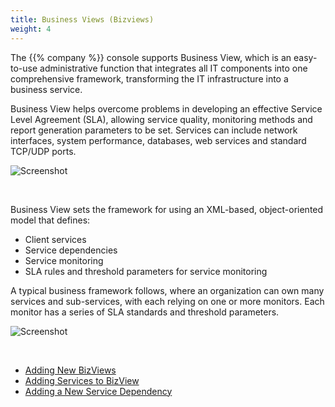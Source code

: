 ```yaml
---
title: Business Views (Bizviews)
weight: 4
---
```



The {{% company %}} console supports Business View, which is an easy-to-use administrative function that integrates all IT components into one comprehensive framework, transforming the IT infrastructure into a business service.

Business View helps overcome problems in developing an effective Service Level Agreement (SLA), allowing service quality, monitoring methods and report generation parameters to be set. Services can include network interfaces, system performance, databases, web services and standard TCP/UDP ports.


![Screenshot](/cloud_vista/bizviews/images/Bizviews.PNG)

&nbsp;


Business View sets the framework for using an XML-based, object-oriented model that defines:
* Client services
* Service dependencies
* Service monitoring
* SLA rules and threshold parameters for service monitoring

A typical business framework follows, where an organization can own many services and sub-services, with each relying on one or more monitors. Each monitor has a series of SLA standards and threshold parameters. 

![Screenshot](/cloud_vista/bizviews/images/bizviews2.png)

&nbsp;

* <a href="/cloud_vista/bizviews/addbizview">Adding New BizViews</a>
* <a href="/cloud_vista/bizviews/addservice">Adding Services to BizView</a>
* <a href="/cloud_vista/bizviews/servicedependency">Adding a New Service Dependency</a>